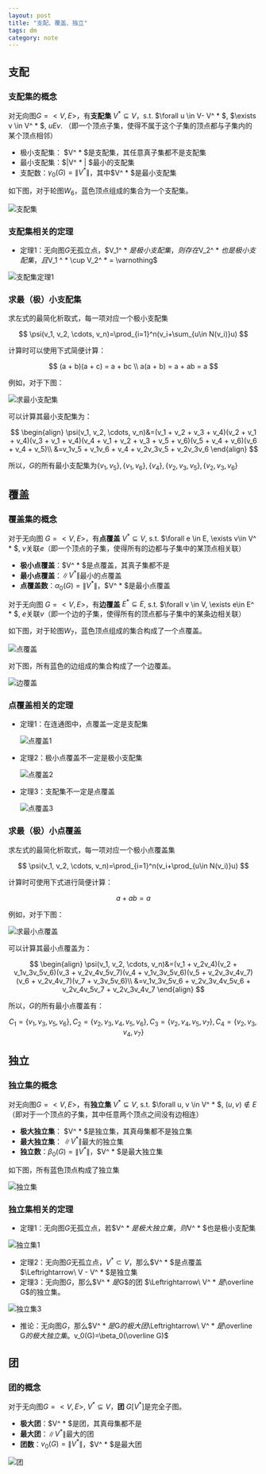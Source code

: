 ```yaml
---
layout: post
title: "支配、覆盖、独立"
tags: dm
category: note
---
```


## 支配

### 支配集的概念

对无向图$G=<V, E>$，有**支配集** $V^ * \subseteq V$，s.t. $\forall u \in V- V^ * $, $\exists v \in V^  * $, $uEv$. （即一个顶点子集，使得不属于这个子集的顶点都与子集内的某个顶点相邻）

- 极小支配集： $V^ * $是支配集，其任意真子集都不是支配集
- 最小支配集：$\|V^ * \| $最小的支配集
- 支配数：$\gamma_0 (G) = \|V ^ * \|$，其中$V^ * $是最小支配集

如下图，对于轮图$W_6$，蓝色顶点组成的集合为一个支配集。

![支配集](/assets/dm_4.png)

### 支配集相关的定理

- 定理1：无向图$G$无孤立点，$V_1^ * $是极小支配集，则存在$V_2^ * $也是极小支配集，且$V_1 ^ * \cup V_2^ * = \varnothing$

![支配集定理1](/assets/dm_5.png)

### 求最（极）小支配集

求左式的最简化析取式，每一项对应一个极小支配集

$$
\psi(v_1, v_2, \cdots, v_n)=\prod_{i=1}^n(v_i+\sum_{u\in N(v_i)}u)
$$

计算时可以使用下式简便计算：

$$
(a + b)(a + c) = a + bc  \\
a(a + b) = a + ab = a
$$

例如，对于下图：

![求最小支配集](/assets/dm_6.png)

可以计算其最小支配集为：

$$
\begin{align}
\psi(v_1, v_2, \cdots, v_n)&=(v_1 + v_2 + v_3 + v_4)(v_2 + v_1 + v_4)(v_3 + v_1 + v_4)(v_4 + v_1 + v_2 + v_3 + v_5 + v_6)(v_5 + v_4 + v_6)(v_6 + v_4 + v_5)\\
&=v_1v_5 + v_1v_6 + v_4 + v_2v_3v_5 + v_2v_3v_6
\end{align}
$$

所以，$G$的所有最小支配集为$\{v_1, v_5\}, \{v_1, v_6\}, \{v_4\}, \{v_2, v_3, v_5\}, \{v_2, v_3, v_6\}$

## 覆盖

### 覆盖集的概念

对于无向图 $G = <V, E>$，有**点覆盖** $V^ * \subseteq V$, s.t. $\forall e \in E, \exists v\in V^ * $, $v$关联$e$（即一个顶点的子集，使得所有的边都与子集中的某顶点相关联）

- **极小点覆盖**：$V^ * $是点覆盖，其真子集都不是
- **最小点覆盖**：$\| V^ * \|$最小的点覆盖
- **点覆盖数**：$\alpha_0(G) = \|V^ * \|$，$V^ * $是最小点覆盖

对于无向图 $G = <V, E>$，有**边覆盖** $E^ * \subseteq E$, s.t. $\forall v \in V, \exists e\in E^ * $, $e$关联$v$（即一个边的子集，使得所有的顶点都与子集中的某条边相关联）

如下图，对于轮图$W_7$，蓝色顶点组成的集合构成了一个点覆盖。

![点覆盖](/assets/dm_7.png)

对下图，所有蓝色的边组成的集合构成了一个边覆盖。

![边覆盖](/assets/dm_11.png)

### 点覆盖相关的定理

- 定理1：在连通图中，点覆盖一定是支配集

    ![点覆盖1](/assets/dm_23.png)

- 定理2：极小点覆盖不一定是极小支配集

    ![点覆盖2](/assets/dm_8.png)

- 定理3：支配集不一定是点覆盖

    ![点覆盖3](/assets/dm_9.png)

### 求最（极）小点覆盖

求左式的最简化析取式，每一项对应一个极小点覆盖集

$$
\psi(v_1, v_2, \cdots, v_n)=\prod_{i=1}^n(v_i+\prod_{u\in N(v_i)}u)
$$

计算时可使用下式进行简便计算：

$$
a + ab = a
$$

例如，对于下图：

![求最小点覆盖](/assets/dm_10.png)

可以计算其最小点覆盖为：

$$
\begin{align}
\psi(v_1, v_2, \cdots, v_n)&=(v_1 + v_2v_4)(v_2 + v_1v_3v_5v_6)(v_3 + v_2v_4v_5v_7)(v_4 + v_1v_3v_5v_6)(v_5 + v_2v_3v_4v_7)(v_6 + v_2v_4v_7)(v_7 + v_3v_5v_6)\\
&=v_1v_3v_5v_6 + v_2v_3v_4v_5v_6 + v_2v_4v_5v_7 + v_2v_3v_4v_7
\end{align}
$$

所以，$G$的所有最小点覆盖有：

$$
C_1 = \{ v_1, v_3, v_5, v_6\}, C_2 = \{ v_2, v_3, v_4, v_5, v_6\}, C_3 = \{ v_2, v_4, v_5, v_7\}, C_4 = \{ v_2, v_3, v_4, v_7\}
$$

## 独立

### 独立集的概念

对无向图$G = <V, E>$，有**独立集** $V^ * \subseteq V$, s.t. $\forall u, v \in V^ * $, $(u, v)\not\in E$ （即对于一个顶点的子集，其中任意两个顶点之间没有边相连）

- **极大独立集**： $V^ * $是独立集，其真母集都不是独立集
- **最大独立集**： $\| V^ * \|$最大的独立集
- **独立数**：$\beta_0(G)=\| V^ * \|$，$V^ * $是最大独立集

如下图，所有蓝色顶点构成了独立集

![独立集](/assets/dm_12.png)

### 独立集相关的定理

- 定理1：无向图$G$无孤立点，若$V^ * $是极大独立集，则$V^ * $也是极小支配集

![独立集1](/assets/dm_13.png)

- 定理2：无向图$G$无孤立点，$V^ * \subset V$，那么$V^ * $是点覆盖 $\Leftrightarrow\ V - V^ * $是独立集
- 定理3：无向图$G$，那么$V^ * $是$G$的团 $\Leftrightarrow\ V^ * $是$\overline G$的独立集。

![独立集3](/assets/dm_15.png)

- 推论：无向图$G$，那么$V^ * $是$G$的极大团$\Leftrightarrow\ V^ * $是$\overline G$的极大独立集。$v_0(G)=\beta_0(\overline G)$

## 团

### 团的概念

对于无向图$G=<V, E>$, $V^ * \subseteq V$，**团** $G[V^ * ]$是完全子图。

- **极大团**：$V^ * $是团，其真母集都不是
- **最大团**：$\|V^ * \|$最大的团
- **团数**：$v_0(G)=\|V^ * \|$，$V^ * $是最大团

![团](/assets/dm_14.png)